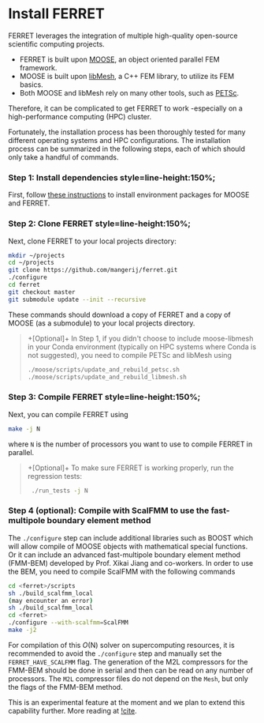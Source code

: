 # Install FERRET

FERRET leverages the integration of multiple high-quality open-source scientific computing projects.

- FERRET is built upon [MOOSE](https://mooseframework.inl.gov/), an object oriented parallel FEM framework.
- MOOSE is built upon [libMesh](http://libmesh.github.io/), a C++ FEM library, to utilize its FEM basics.
- Both MOOSE and libMesh rely on many other tools, such as [PETSc](https://www.mcs.anl.gov/petsc/).

Therefore, it can be complicated to get FERRET to work -especially on a high-performance computing (HPC) cluster.

Fortunately, the installation process has been thoroughly tested for many different operating systems and HPC configurations. The installation process can be summarized in the following steps,
each of which should only take a handful of commands.

### Step 1: Install dependencies style=line-height:150%;

First, follow [these instructions](getting_started/conda.md) to install environment packages for MOOSE and FERRET.

### Step 2: Clone FERRET style=line-height:150%;

Next, clone FERRET to your local projects directory:

```bash
mkdir ~/projects
cd ~/projects
git clone https://github.com/mangerij/ferret.git
./configure
cd ferret
git checkout master
git submodule update --init --recursive
```

These commands should download a copy of FERRET and a copy of MOOSE (as a submodule) to your local projects directory.

> +\[Optional\]+ In Step 1, if you didn't choose to include moose-libmesh in your Conda environment (typically on HPC systems where Conda is not suggested), you need to compile PETSc and libMesh using
>
> ```bash
> ./moose/scripts/update_and_rebuild_petsc.sh
> ./moose/scripts/update_and_rebuild_libmesh.sh
> ```

### Step 3: Compile FERRET style=line-height:150%;

Next, you can compile FERRET using

```bash
make -j N
```

where `N` is the number of processors you want to use to compile FERRET in parallel.

> +\[Optional\]+ To make sure FERRET is working properly, run the regression tests:
>
> ```bash
>  ./run_tests -j N
> ```

### Step 4 (optional): Compile with ScalFMM to use the fast-multipole boundary element method


The `./configure` step can include additional libraries such as BOOST which will allow compile of MOOSE objects with mathematical special functions. Or it can include an advanced fast-multipole boundary element method (FMM-BEM) developed by Prof. Xikai Jiang and co-workers. In order to use the BEM, you need to compile ScalFMM with the following commands

```bash
cd <ferret>/scripts
sh ./build_scalfmm_local
(may encounter an error)
sh ./build_scalfmm_local
cd <ferret>
./configure --with-scalfmm=ScalFMM
make -j2
```

For compilation of this $O(\mathrm{N})$ solver on supercomputing resources, it is recommended to avoid the `./configure` step and manually set the `FERRET_HAVE_SCALFMM` flag. The generation of the M2L compressors for the FMM-BEM should be done in serial and then can be read on any number of processors. The `M2L` compressor files do not depend on the `Mesh`, but only the flags of the FMM-BEM method.

This is an experimental feature at the moment and we plan to extend this capability further. More reading at [!cite](Jiang2016).
